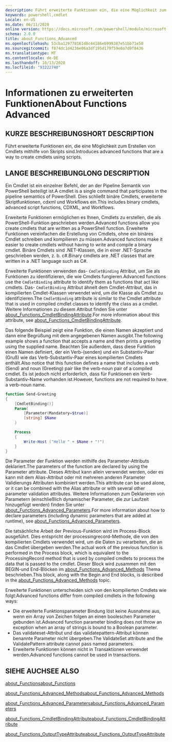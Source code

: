 ```yaml
---
description: Führt erweiterte Funktionen ein, die eine Möglichkeit zum Erstellen von Cmdlets mithilfe von Skripts sind.
keywords: powershell,cmdlet
Locale: en-US
ms.date: 06/11/2020
online version: https://docs.microsoft.com/powershell/module/microsoft.powershell.core/about/about_functions_advanced?view=powershell-5.1&WT.mc_id=ps-gethelp
schema: 2.0.0
title: about_Functions_Advanced
ms.openlocfilehash: 53cba129778161d8c44186eb999387e51bb71e50
ms.sourcegitcommit: f874dc1d4236e06a3df195d179f59e0a7d9f8436
ms.translationtype: MT
ms.contentlocale: de-DE
ms.lasthandoff: 10/13/2020
ms.locfileid: "93222740"
---
```

# <a name="about-functions-advanced"></a><span data-ttu-id="76c01-104">Informationen zu erweiterten Funktionen</span><span class="sxs-lookup"><span data-stu-id="76c01-104">About Functions Advanced</span></span>

## <a name="short-description"></a><span data-ttu-id="76c01-105">KURZE BESCHREIBUNG</span><span class="sxs-lookup"><span data-stu-id="76c01-105">SHORT DESCRIPTION</span></span>
<span data-ttu-id="76c01-106">Führt erweiterte Funktionen ein, die eine Möglichkeit zum Erstellen von Cmdlets mithilfe von Skripts sind.</span><span class="sxs-lookup"><span data-stu-id="76c01-106">Introduces advanced functions that are a way to create cmdlets using scripts.</span></span>

## <a name="long-description"></a><span data-ttu-id="76c01-107">LANGE BESCHREIBUNG</span><span class="sxs-lookup"><span data-stu-id="76c01-107">LONG DESCRIPTION</span></span>

<span data-ttu-id="76c01-108">Ein Cmdlet ist ein einzelner Befehl, der an der Pipeline Semantik von PowerShell beteiligt ist.</span><span class="sxs-lookup"><span data-stu-id="76c01-108">A cmdlet is a single command that participates in the pipeline semantics of PowerShell.</span></span> <span data-ttu-id="76c01-109">Dies schließt binäre Cmdlets, erweiterte Skriptfunktionen, cdxml und Workflows ein.</span><span class="sxs-lookup"><span data-stu-id="76c01-109">This includes binary cmdlets, advanced script functions, CDXML, and Workflows.</span></span>

<span data-ttu-id="76c01-110">Erweiterte Funktionen ermöglichen es Ihnen, Cmdlets zu erstellen, die als PowerShell-Funktion geschrieben werden.</span><span class="sxs-lookup"><span data-stu-id="76c01-110">Advanced functions allow you create cmdlets that are written as a PowerShell function.</span></span> <span data-ttu-id="76c01-111">Erweiterte Funktionen vereinfachen die Erstellung von Cmdlets, ohne ein binäres Cmdlet schreiben und kompilieren zu müssen.</span><span class="sxs-lookup"><span data-stu-id="76c01-111">Advanced functions make it easier to create cmdlets without having to write and compile a binary cmdlet.</span></span> <span data-ttu-id="76c01-112">Binäre Cmdlets sind .NET-Klassen, die in einer .NET-Sprache geschrieben werden, z. b. c#.</span><span class="sxs-lookup"><span data-stu-id="76c01-112">Binary cmdlets are .NET classes that are written in a .NET language such as C#.</span></span>

<span data-ttu-id="76c01-113">Erweiterte Funktionen verwenden das- `CmdletBinding` Attribut, um Sie als Funktionen zu identifizieren, die wie Cmdlets fungieren.</span><span class="sxs-lookup"><span data-stu-id="76c01-113">Advanced functions use the `CmdletBinding` attribute to identify them as functions that act like cmdlets.</span></span> <span data-ttu-id="76c01-114">Das- `CmdletBinding` Attribut ähnelt dem Cmdlet-Attribut, das in kompilierten Cmdlet-Klassen verwendet wird, um die Klasse als Cmdlet zu identifizieren.</span><span class="sxs-lookup"><span data-stu-id="76c01-114">The `CmdletBinding` attribute is similar to the Cmdlet attribute that is used in compiled cmdlet classes to identify the class as a cmdlet.</span></span> <span data-ttu-id="76c01-115">Weitere Informationen zu diesem Attribut finden Sie unter [about_Functions_CmdletBindingAttribute](about_Functions_CmdletBindingAttribute.md).</span><span class="sxs-lookup"><span data-stu-id="76c01-115">For more information about this attribute, see [about_Functions_CmdletBindingAttribute](about_Functions_CmdletBindingAttribute.md).</span></span>

<span data-ttu-id="76c01-116">Das folgende Beispiel zeigt eine Funktion, die einen Namen akzeptiert und dann eine Begrüßung mit dem angegebenen Namen ausgibt.</span><span class="sxs-lookup"><span data-stu-id="76c01-116">The following example shows a function that accepts a name and then prints a greeting using the supplied name.</span></span> <span data-ttu-id="76c01-117">Beachten Sie außerdem, dass diese Funktion einen Namen definiert, der ein Verb-(senden) und ein Substantiv-Paar (Gruß) wie das Verb-Substantiv-Paar eines kompilierten Cmdlets enthält.</span><span class="sxs-lookup"><span data-stu-id="76c01-117">Also notice that this function defines a name that includes a verb (Send) and noun (Greeting) pair like the verb-noun pair of a compiled cmdlet.</span></span> <span data-ttu-id="76c01-118">Es ist jedoch nicht erforderlich, dass für Funktionen ein Verb-Substantiv-Name vorhanden ist.</span><span class="sxs-lookup"><span data-stu-id="76c01-118">However, functions are not required to have a verb-noun name.</span></span>

```powershell
function Send-Greeting
{
    [CmdletBinding()]
    Param(
        [Parameter(Mandatory=$true)]
        [string] $Name
    )

    Process
    {
        Write-Host ("Hello " + $Name + "!")
    }
}
```

<span data-ttu-id="76c01-119">Die Parameter der Funktion werden mithilfe des Parameter-Attributs deklariert.</span><span class="sxs-lookup"><span data-stu-id="76c01-119">The parameters of the function are declared by using the Parameter attribute.</span></span>
<span data-ttu-id="76c01-120">Dieses Attribut kann allein verwendet werden, oder es kann mit dem Alias-Attribut oder mit mehreren anderen Parameter Validierungs Attributen kombiniert werden.</span><span class="sxs-lookup"><span data-stu-id="76c01-120">This attribute can be used alone, or it can be combined with the Alias attribute or with several other parameter validation attributes.</span></span> <span data-ttu-id="76c01-121">Weitere Informationen zum Deklarieren von Parametern (einschließlich dynamischer Parameter, die zur Laufzeit hinzugefügt werden) finden Sie unter [about_Functions_Advanced_Parameters](about_Functions_Advanced_Parameters.md).</span><span class="sxs-lookup"><span data-stu-id="76c01-121">For more information about how to declare parameters (including dynamic parameters that are added at runtime), see [about_Functions_Advanced_Parameters](about_Functions_Advanced_Parameters.md).</span></span>

<span data-ttu-id="76c01-122">Die tatsächliche Arbeit der Previous-Funktion wird im Process-Block ausgeführt. Dies entspricht der processingrecord-Methode, die von den kompilierten Cmdlets verwendet wird, um die Daten zu verarbeiten, die an das Cmdlet übergeben werden.</span><span class="sxs-lookup"><span data-stu-id="76c01-122">The actual work of the previous function is performed in the Process block, which is equivalent to the ProcessingRecord method that is used by compiled cmdlets to process the data that is passed to the cmdlet.</span></span> <span data-ttu-id="76c01-123">Dieser Block wird zusammen mit den BEGIN-und End-Blöcken im [about_Functions_Advanced_Methods](about_Functions_Advanced_Methods.md) Thema beschrieben.</span><span class="sxs-lookup"><span data-stu-id="76c01-123">This block, along with the Begin and End blocks, is described in the [about_Functions_Advanced_Methods](about_Functions_Advanced_Methods.md) topic.</span></span>

<span data-ttu-id="76c01-124">Erweiterte Funktionen unterscheiden sich von den kompilierten Cmdlets wie folgt:</span><span class="sxs-lookup"><span data-stu-id="76c01-124">Advanced functions differ from compiled cmdlets in the following ways:</span></span>

- <span data-ttu-id="76c01-125">Die erweiterte Funktionsparameter Bindung löst keine Ausnahme aus, wenn ein Array von Zeichen folgen an einen booleschen Parameter gebunden ist.</span><span class="sxs-lookup"><span data-stu-id="76c01-125">Advanced function parameter binding does not throw an exception when an array of strings is bound to a Boolean parameter.</span></span>
- <span data-ttu-id="76c01-126">Das validateset-Attribut und das validatepattern-Attribut können benannte Parameter nicht übergeben.</span><span class="sxs-lookup"><span data-stu-id="76c01-126">The ValidateSet attribute and the ValidatePattern attribute cannot pass named parameters.</span></span>
- <span data-ttu-id="76c01-127">Erweiterte Funktionen können nicht in Transaktionen verwendet werden.</span><span class="sxs-lookup"><span data-stu-id="76c01-127">Advanced functions cannot be used in transactions.</span></span>

## <a name="see-also"></a><span data-ttu-id="76c01-128">SIEHE AUCH</span><span class="sxs-lookup"><span data-stu-id="76c01-128">SEE ALSO</span></span>

[<span data-ttu-id="76c01-129">about_Functions</span><span class="sxs-lookup"><span data-stu-id="76c01-129">about_Functions</span></span>](about_Functions.md)

[<span data-ttu-id="76c01-130">about_Functions_Advanced_Methods</span><span class="sxs-lookup"><span data-stu-id="76c01-130">about_Functions_Advanced_Methods</span></span>](about_Functions_Advanced_Methods.md)

[<span data-ttu-id="76c01-131">about_Functions_Advanced_Parameters</span><span class="sxs-lookup"><span data-stu-id="76c01-131">about_Functions_Advanced_Parameters</span></span>](about_Functions_Advanced_Parameters.md)

[<span data-ttu-id="76c01-132">about_Functions_CmdletBindingAttribute</span><span class="sxs-lookup"><span data-stu-id="76c01-132">about_Functions_CmdletBindingAttribute</span></span>](about_Functions_CmdletBindingAttribute.md)

[<span data-ttu-id="76c01-133">about_Functions_OutputTypeAttribute</span><span class="sxs-lookup"><span data-stu-id="76c01-133">about_Functions_OutputTypeAttribute</span></span>](about_Functions_OutputTypeAttribute.md)
